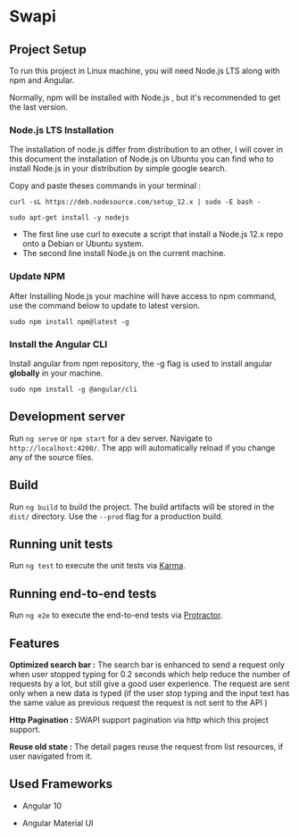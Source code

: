 # Swapi

  
## Project Setup

To run this project in Linux machine, you will need Node.js LTS along with npm and Angular.

Normally, npm will be installed with Node.js , but it's recommended to get the last version.

  

### Node.js LTS Installation

The installation of node.js differ from distribution to an other, I will cover in this document the installation of Node.js on Ubuntu you can find who to install Node.js in your distribution by simple google search.

  

Copy and paste theses commands in your terminal :

    curl -sL https://deb.nodesource.com/setup_12.x | sudo -E bash -
    
    sudo apt-get install -y nodejs

  - The first line use curl to execute a script that install a Node.js 12.x repo onto a Debian or Ubuntu system.
  - The second line install Node.js on the current machine.
  
### Update NPM
After Installing Node.js your machine will have access to npm command, use the command below to update to latest version.

    sudo npm install npm@latest -g
    
### Install the Angular CLI
Install angular from npm repository, the -g flag is used to install angular **globally** in your machine.

    sudo npm install -g @angular/cli  

## Development server  

Run `ng serve` or `npm start` for a dev server. Navigate to `http://localhost:4200/`. The app will automatically reload if you change any of the source files.  

## Build

Run `ng build` to build the project. The build artifacts will be stored in the `dist/` directory. Use the `--prod` flag for a production build.

## Running unit tests

Run `ng test` to execute the unit tests via [Karma](https://karma-runner.github.io).

## Running end-to-end tests

Run `ng e2e` to execute the end-to-end tests via [Protractor](http://www.protractortest.org/).

## Features

 **Optimized search bar :** The search bar is enhanced to send a request only when user stopped typing for 0.2 seconds which help reduce the number of requests by a lot, but still give a good user experience.
The request are sent only when a new data is typed (if the user stop typing and the input text has the same value as previous request the request is not sent to the API )  

**Http Pagination :** SWAPI support pagination via http which this project support.

**Reuse old state :** The detail pages reuse the request from list resources, if user navigated from it.

## Used Frameworks

- Angular 10

  

- Angular Material UI
